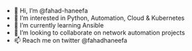 - 👋 Hi, I’m @fahad-haneefa
- 👀 I’m interested in Python, Automation, Cloud & Kubernetes
- 🌱 I’m currently learning Ansible
- 💞️ I’m looking to collaborate on network automation projects
- 📫 Reach me on twitter @fahadhaneefa


<!---
fahad-haneefa/fahad-haneefa is a ✨ special ✨ repository because its `README.md` (this file) appears on your GitHub profile.
You can click the Preview link to take a look at your changes.
--->
